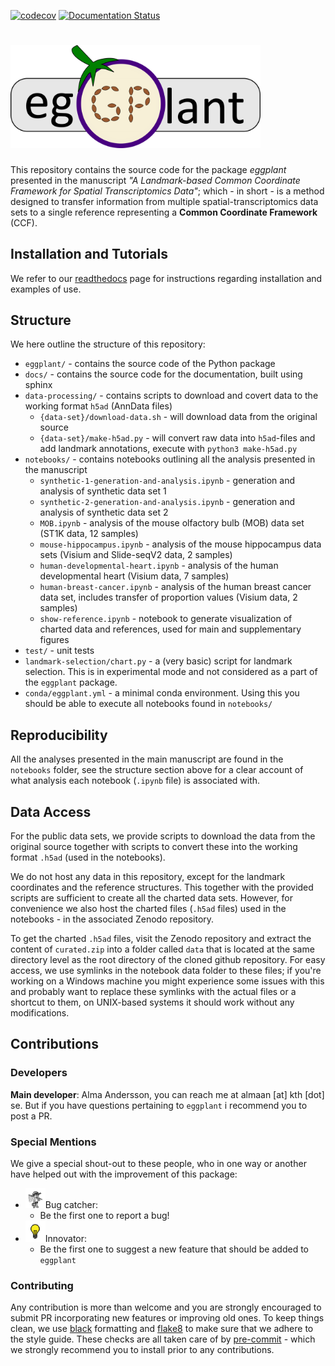 [![codecov](https://codecov.io/gh/almaan/eggplant/branch/publish/graph/badge.svg?token=NFJWGVK56D)](https://codecov.io/gh/almaan/eggplant)
[![Documentation Status](https://readthedocs.org/projects/spatial-eggplant/badge/?version=latest)](https://spatial-eggplant.readthedocs.io/en/latest/?badge=latest)

# <img src="images/logo.png" width=400px> 

This repository contains the source code for the package *eggplant* presented in
the manuscript *"A Landmark-based Common Coordinate Framework for Spatial
Transcriptomics Data"*; which - in short - is a method designed to transfer
information from multiple spatial-transcriptomics data sets to a single
reference representing a **Common Coordinate Framework** (CCF).

##  Installation and Tutorials
We refer to our <a href="https://spatial-eggplant.readthedocs.io/en/latest/install.html">readthedocs</a> page for instructions regarding installation and examples of use.

## Structure
We here outline the structure of this repository:
- `eggplant/` - contains the source code of the Python package
- `docs/` - contains the source code for the documentation, built using sphinx
- `data-processing/` - contains scripts to download and covert data to the working format `h5ad` (AnnData files)
  - `{data-set}/download-data.sh` - will download data from the original source
  - `{data-set}/make-h5ad.py` - will convert raw data into `h5ad`-files and add landmark annotations, execute with `python3 make-h5ad.py`
- `notebooks/` - contains notebooks outlining all the analysis presented in the manuscript
  - `synthetic-1-generation-and-analysis.ipynb` - generation and analysis of synthetic data set 1
  - `synthetic-2-generation-and-analysis.ipynb` - generation and analysis of synthetic data set 2
  - `MOB.ipynb` - analysis of the mouse olfactory bulb (MOB) data set (ST1K data, 12 samples)
  - `mouse-hippocampus.ipynb` - analysis of the mouse hippocampus data sets (Visium and Slide-seqV2 data, 2 samples)
  - `human-developmental-heart.ipynb` - analysis of the human developmental heart (Visium data, 7 samples)
  - `human-breast-cancer.ipynb` - analysis of the human breast cancer data set, includes transfer of proportion values (Visium data, 2 samples)
  - `show-reference.ipynb` - notebook to generate visualization of charted data and references, used for main and supplementary figures
- `test/` - unit tests
- `landmark-selection/chart.py` - a (very basic) script for landmark selection. This is in experimental mode and not considered as a part of the `eggplant` package.
- `conda/eggplant.yml` - a minimal conda environment. Using this you should be able to execute all notebooks found in `notebooks/`

## Reproducibility
All the analyses presented in the main manuscript are found in the `notebooks`
folder, see the structure section above for a clear account of what analysis
each notebook (`.ipynb` file) is associated with.

## Data Access
For the public data sets, we provide scripts to download the data from the
original source together with scripts to convert these into the working format
`.h5ad` (used in the notebooks). 

We do not host any data in this repository, except for the landmark coordinates
and the reference structures. This together with the provided scripts are
sufficient to create all the charted data sets. However, for convenience we also
host the charted files (`.h5ad` files) used in the notebooks - in the associated
Zenodo repository.

To get the charted `.h5ad` files, visit the Zenodo repository and extract the
content of `curated.zip` into a folder called `data` that is located at the same
directory level as the root directory of the cloned github repository. For easy
access, we use symlinks in the notebook data folder to these files; if you're
working on a Windows machine you might experience some issues with this and
probably want to replace these symlinks with the actual files or a shortcut to
them, on UNIX-based systems it should work without any modifications.


## Contributions
### Developers
**Main developer**: Alma Andersson, you can reach me at almaan [at] kth [dot] se. But if you have questions pertaining to `eggplant` i recommend you to post a PR.
### Special Mentions
We give a special shout-out to these people, who in one way or another have helped out with the improvement of this package:<br>
- <img src="images/bugcatcher.png" width=32px>Bug catcher:
  - Be the first one to report a bug!
- <img src="images/innovator.jpg" width=32px>Innovator:
  - Be the first one to suggest a new feature that should be added to `eggplant`
### Contributing
Any contribution is more than welcome and you are strongly encouraged to submit
PR incorporating new features or improving old ones. To keep things clean, we
use [black](https://github.com/psf/black) formatting and
[flake8](https://flake8.pycqa.org/en/latest/) to make sure that we adhere to the
style guide. These checks are all taken care of by
[pre-commit](https://pre-commit.com/) - which we strongly recommend you to
install prior to any contributions.

